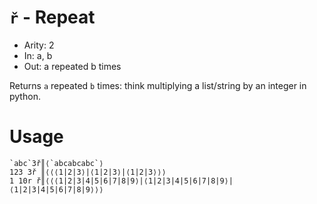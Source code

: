 # `ř` - Repeat

- Arity: 2
- In: a, b
- Out: a repeated b times

Returns `a` repeated `b` times: think multiplying a list/string by an integer in python.

# Usage
```
`abc`3ř║⟨`abcabcabc`⟩
123 3ř ║⟨⟨⟨1|2|3⟩|⟨1|2|3⟩|⟨1|2|3⟩⟩⟩
1 10r ř║⟨⟨⟨1|2|3|4|5|6|7|8|9⟩|⟨1|2|3|4|5|6|7|8|9⟩|⟨1|2|3|4|5|6|7|8|9⟩⟩⟩
```
